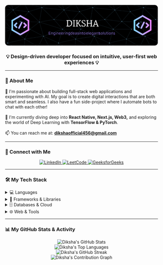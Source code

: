 <div align="center">
  <a href="https://github.com/idiksha2004">
    <img src="https://github.com/idiksha2004/idiksha2004/blob/main/github-header-image.png" alt="Hi, I'm Diksha - Design-driven developer">
  </a>
</div>

<div align="center">
  <h3>💡 Design-driven developer focused on intuitive, user-first web experiences 💡</h3>
</div>

---

### 🤔 About Me

<p>
  🚀 I'm passionate about building full-stack web applications and experimenting with AI. My goal is to create digital interactions that are both smart and seamless. I also have a fun side-project where I automate bots to chat with each other!
  <br><br>
  🌱 I'm currently diving deep into <strong>React Native, Next.js, Web3,</strong> and exploring the world of Deep Learning with <strong>TensorFlow & PyTorch</strong>.
  <br><br>
  📫 You can reach me at: <a href="mailto:dikshaofficial456@gmail.com"><strong>dikshaofficial456@gmail.com</strong></a>
</p>

---

### 🤝 Connect with Me

<div align="center">
  <a href="https://www.linkedin.com/in/diksha628/" target="_blank">
    <img src="https://img.shields.io/badge/LinkedIn-0077B5?style=for-the-badge&logo=linkedin&logoColor=white" alt="LinkedIn">
  </a>
  <a href="https://leetcode.com/diksha_codealchemy" target="_blank">
    <img src="https://img.shields.io/badge/LeetCode-FFA116?style=for-the-badge&logo=leetcode&logoColor=black" alt="LeetCode">
  </a>
  <a href="https://auth.geeksforgeeks.org/user/diksha" target="_blank">
    <img src="https://img.shields.io/badge/GeeksforGeeks-298D46?style=for-the-badge&logo=geeksforgeeks&logoColor=white" alt="GeeksforGeeks">
  </a>
</div>

---

### 🛠️ My Tech Stack

<details>
  <summary>💻 Languages</summary>
  <br>
  <p align="center">
    <a href="https://skillicons.dev">
      <img src="https://skillicons.dev/icons?i=python,java,cpp,javascript,typescript" />
    </a>
  </p>
</details>

<details>
  <summary>🚀 Frameworks & Libraries</summary>
  <br>
  <p align="center">
    <a href="https://skillicons.dev">
      <img src="https://skillicons.dev/icons?i=react,nextjs,nodejs,express,spring,tensorflow,pytorch" />
    </a>
  </p>
</details>

<details>
  <summary>🗄️ Databases & Cloud</summary>
  <br>
  <p align="center">
    <a href="https://skillicons.dev">
      <img src="https://skillicons.dev/icons?i=mysql,mongodb,gcp,aws" />
    </a>
  </p>
</details>

<details>
  <summary>🌐 Web & Tools</summary>
  <br>
  <p align="center">
    <a href="https://skillicons.dev">
      <img src="https://skillicons.dev/icons?i=html,css,git,github,docker,postman,figma" />
    </a>
  </p>
</details>

---

### 📊 My GitHub Stats & Activity

<div align="center">
  <img src="https://github-readme-stats.vercel.app/api?username=idiksha2004&show_icons=true&theme=tokyonight&hide_border=true&count_private=true&include_all_commits=true" alt="Diksha's GitHub Stats"/>
  <br>
  <img src="https://github-readme-stats.vercel.app/api/top-langs/?username=idiksha2004&layout=compact&theme=tokyonight&hide_border=true" alt="Diksha's Top Languages"/>
  <br>
  <img src="https://github-readme-streak-stats.herokuapp.com/?user=idiksha2004&theme=tokyonight&hide_border=true" alt="Diksha's GitHub Streak"/>
</div>

<div align="center">
  <img src="https://github-readme-activity-graph.vercel.app/graph?username=idiksha2004&theme=tokyonight&hide_border=true&hide_title=false&line=ffffff&point=ffffff&area=true&area_color=7957d5" alt="Diksha's Contribution Graph" />
</div>
